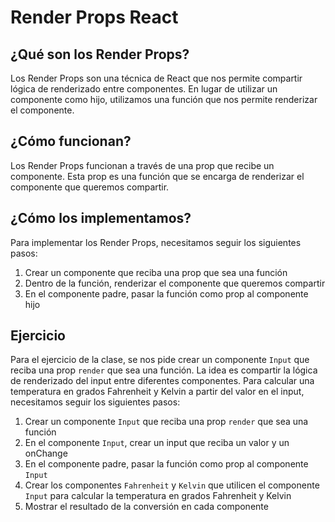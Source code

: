 # Render Props React

## ¿Qué son los Render Props?

Los Render Props son una técnica de React que nos permite compartir lógica de renderizado entre componentes. En lugar de utilizar un componente como hijo, utilizamos una función que nos permite renderizar el componente.

## ¿Cómo funcionan?

Los Render Props funcionan a través de una prop que recibe un componente. Esta prop es una función que se encarga de renderizar el componente que queremos compartir.

## ¿Cómo los implementamos?

Para implementar los Render Props, necesitamos seguir los siguientes pasos:

1. Crear un componente que reciba una prop que sea una función
2. Dentro de la función, renderizar el componente que queremos compartir
3. En el componente padre, pasar la función como prop al componente hijo

## Ejercicio

Para el ejercicio de la clase, se nos pide crear un componente `Input` que reciba una prop `render` que sea una función. La idea es compartir la lógica de renderizado del input entre diferentes componentes. Para calcular una temperatura en grados Fahrenheit y Kelvin a partir del valor en el input, necesitamos seguir los siguientes pasos:

1. Crear un componente `Input` que reciba una prop `render` que sea una función
2. En el componente `Input`, crear un input que reciba un valor y un onChange
3. En el componente padre, pasar la función como prop al componente `Input`
4. Crear los componentes `Fahrenheit` y `Kelvin` que utilicen el componente `Input` para calcular la temperatura en grados Fahrenheit y Kelvin
5. Mostrar el resultado de la conversión en cada componente
